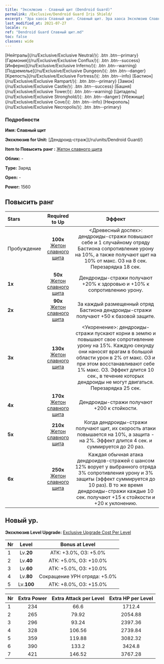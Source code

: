 ```yaml
---
title: "Эксклюзив - Славный щит (Dendroid Guard)"
permalink: /Exclusive/Dendroid Guard Iris Shield/
excerpt: "Эра хаоса Славный щит. Славный щит. Эра хаоса Эксклюзив Славный щит. Дендроид-страж Эксклюзив."
last_modified_at: 2021-07-27
locale: ru
ref: "Dendroid Guard Славный щит.md"
toc: false
classes: wide
---
```

 [Нейтралы](/ru/Exclusive/Exclusive Neutral/){: .btn .btn--primary} [Гармония](/ru/Exclusive/Exclusive Conflux/){: .btn .btn--success} [Инферно](/ru/Exclusive/Exclusive Inferno/){: .btn .btn--warning} [Подземелье](/ru/Exclusive/Exclusive Dungeon/){: .btn .btn--danger} [Крепость](/ru/Exclusive/Exclusive Fortress/){: .btn .btn--info} [Бастион](/ru/Exclusive/Exclusive Rampart/){: .btn .btn--primary} [Замок](/ru/Exclusive/Exclusive Castle/){: .btn .btn--success} [Башня](/ru/Exclusive/Exclusive Tower/){: .btn .btn--warning} [Цитадель](/ru/Exclusive/Exclusive Stronghold/){: .btn .btn--danger} [Убежище](/ru/Exclusive/Exclusive Cove/){: .btn .btn--info} [Некрополь](/ru/Exclusive/Exclusive Necropolis/){: .btn .btn--primary} 

### Подробности
 **Имя: Славный щит** 

 **Эксклюзив for Unit:** [Дендроид-страж](/ru/units/Dendroid Guard/) 

 **Item to Повысить ранг :** [Жетон славного щита](/ItemsRU/con_913/)

 **Облик:** -

 **Type:** Заряд

 **Open:** -

 **Power:** 1560

## Повысить ранг 

  |     Stars    |  Required to Up | Эффект |
  |:-------------|:---------------:|:---------------:|
  |  Пробуждение  | **100x** [Жетон славного щита](/ItemsRU/con_913/) | <Древесный доспех>: дендроиды-стражи повышают себе и 1 случайному отряду Бастиона сопротивление урону на 10%, а также получают щит на 10% от макс. ОЗ на 8 сек. Перезарядка 18 сек. |
  | **1x** <i class="fas fa-star"/> | **50x** [Жетон славного щита](/ItemsRU/con_913/) | Дендроиды-стражи получают +20% к здоровью и +10% к сопротивлению урону. |
  | **2x** <i class="fas fa-star"/> | **90x** [Жетон славного щита](/ItemsRU/con_913/) | За каждый размещенный отряд Бастиона дендроиды-стражи получают +50 к базовой защите. |
  | **3x** <i class="fas fa-star"/> | **130x** [Жетон славного щита](/ItemsRU/con_913/) | <Укоренение>: дендроиды-стражи пускают корни в землю и повышают свое сопротивление урону на 15%. Каждую секунду они наносят врагам в большой области урон в 2% от макс. ОЗ и при этом восстанавливают себе 1% макс. ОЗ. Эффект длится 10 сек., в течение которых дендроиды не могут двигаться. Перезарядка 25 сек. |
  | **4x** <i class="fas fa-star"/> | **170x** [Жетон славного щита](/ItemsRU/con_913/) | Дендроиды-стражи получают +200 к стойкости. |
  | **5x** <i class="fas fa-star"/> | **210x** [Жетон славного щита](/ItemsRU/con_913/) | Когда дендроиды-стражи получают щит, их скорость атаки повышается на 10%, а защита - на 2%. Эффект длится 4 сек. и суммируется до 20 раз. |
  | **6x** <i class="fas fa-star"/> | **250x** [Жетон славного щита](/ItemsRU/con_913/) | Каждая обычная атака дендроидов-стражей с шансом 12% ворует у выбранного отряда 3% сопротивления урону и 3% защиты (эффект суммируется до 10 раз). В то же время дендроиды-стражи каждые 10 сек. получают +15 к стойкости и +20 к уклонению. |


## Новый ур.
 **Эксклюзив Level Upgrade:** [Exclusive Upgrade Cost Per Level](/Exclusive/ExclusiveUpgradeCostPerLevel/)

  |  Nr  |   Level  | Bonus at Level |
  |:-----|:--------:|:--------------:|
  | 1 | Lv.**20** | АТК: +3.0%, ОЗ: +5.0% |
  | 2 | Lv.**40** | АТК: +5.0%, ОЗ: +10.0% |
  | 3 | Lv.**60** | АТК: +5.0%, ОЗ: +10.0% |
  | 4 | Lv.**80** | Сокращение УРН отряда: +5.0% |
  | 5 | Lv.**100** | АТК: +8.0%, ОЗ: +15.0% |


  |  Nr  |  Extra Power | Extra Attack per Level | Extra HP per Level |
  |:-----|:--------:|:--------:|:--------:|
  | 1 | 234 | 66.6 | 1712.4 |
  | 2 | 265 | 79.92 | 2054.88 |
  | 3 | 296 | 93.24 | 2397.36 |
  | 4 | 328 | 106.56 | 2739.84 |
  | 5 | 359 | 119.88 | 3082.32 |
  | 6 | 390 | 133.2 | 3424.8 |
  | 7 | 421 | 146.52 | 3767.28 |


